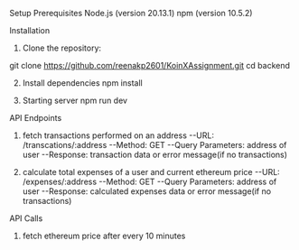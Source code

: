 Setup
Prerequisites
Node.js (version 20.13.1)
npm (version 10.5.2)


Installation
1) Clone the repository:

git clone https://github.com/reenakp2601/KoinXAssignment.git
cd backend

2) Install dependencies npm install

3) Starting server npm run dev

API Endpoints
1) fetch transactions performed on an address
--URL: /transcations/:address
--Method: GET
--Query Parameters: address of user
--Response: transaction data or error message(if no transactions)

2) calculate total expenses of a user and current ethereum price
--URL: /expenses/:address
--Method: GET
--Query Parameters: address of user
--Response: calculated expenses data or error message(if no transactions)

API Calls 
1) fetch ethereum price after every 10 minutes
